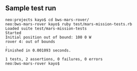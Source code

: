 ## Sample test run

    neo:projects kayo$ cd bws-mars-rover/
    neo:bws-mars-rover kayo$ ruby test/mars-mission-tests.rb
    Loaded suite test/mars-mission-tests
    Started
    Initial position out of bound: 100 0 W
    rover 4: out of bounds
    .
    Finished in 0.001093 seconds.
    
    1 tests, 2 assertions, 0 failures, 0 errors
    neo:bws-mars-rover kayo$

